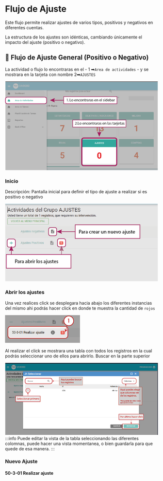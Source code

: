 # Flujo de Ajuste

Este flujo permite realizar ajustes de varios tipos, positivos y negativos en diferentes cuentas.

La estructura de los ajustes son idénticas, cambiando únicamente el impacto del ajuste (positivo o negativo).

## 🔄 Flujo de Ajuste General (Positivo o Negativo)

La actividad o flujo lo encontraras en el - 1 ➡`Area de actividades` - y se mostrara en la tarjeta con nombre 2➡`AJUSTES`

![img1](./img/img1.webp)

### Inicio

Descripción: Pantalla inicial para definir el tipo de ajuste a realizar si es positivo o negativo

![img2](./img/img2.webp)

### Abrir los ajustes

Una vez realices click se desplegara hacia abajo los diferentes instancias del mismo ahi podrás hacer click en donde te muestra la cantidad de `rojos`

![abrir ajuste](./img/abrirajuste.webp)

Al realizar el click se mostrara una tabla con todos los registros en la cual podrás seleccionar uno de ellos para abrirlo.
Buscar en la parte superior

![seleccionar registro](./img/listaRegistros.webp)
:::info
Puede editar la vista de la tabla seleccionando las diferentes colomnas, puede hacer una vista momentanea, o bien guardarla para que quede de esa manera.
:::

### Nuevo Ajuste

#### **50-3-01 Realizar ajuste**
